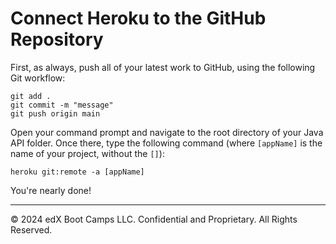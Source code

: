 # Connect Heroku to the GitHub Repository

First, as always, push all of your latest work to GitHub, using the following Git workflow:

```console
git add .
git commit -m "message"
git push origin main
```

Open your command prompt and navigate to the root directory of your Java API folder. Once there, type the following command (where `[appName]` is the name of your project, without the `[]`):

```console
heroku git:remote -a [appName]
```

You're nearly done!

---
© 2024 edX Boot Camps LLC. Confidential and Proprietary. All Rights Reserved.